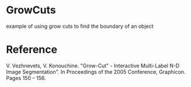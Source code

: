 # GrowCuts
example of using grow cuts to find the boundary of an object

# Reference
V. Vezhnevets, V. Konouchine. "Grow-Cut" - Interactive Multi-Label N-D Image Segmentation".
In Proceedings of the 2005 Conference, Graphicon. Pages 150 – 156.
